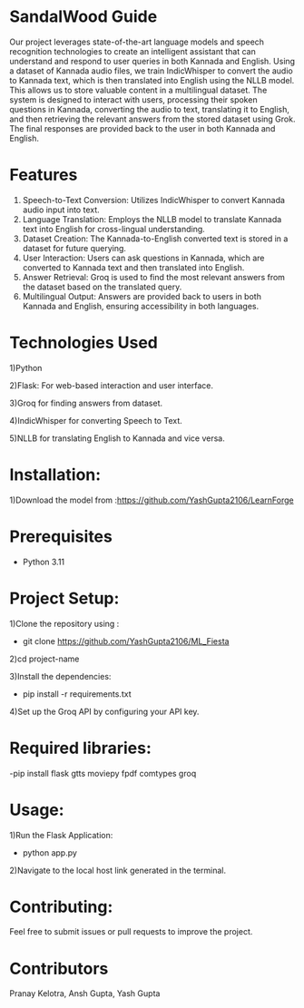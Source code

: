# SandalWood Guide
Our project leverages state-of-the-art language models and speech recognition technologies to create an intelligent assistant that can understand and respond to user queries in both Kannada and English. Using a dataset of Kannada audio files, we train IndicWhisper to convert the audio to Kannada text, which is then translated into English using the NLLB model. This allows us to store valuable content in a multilingual dataset. The system is designed to interact with users, processing their spoken questions in Kannada, converting the audio to text, translating it to English, and then retrieving the relevant answers from the stored dataset using Grok. The final responses are provided back to the user in both Kannada and English.

# Features
1) Speech-to-Text Conversion: Utilizes IndicWhisper to convert Kannada audio input into text.
2) Language Translation: Employs the NLLB model to translate Kannada text into English for cross-lingual understanding.
3) Dataset Creation: The Kannada-to-English converted text is stored in a dataset for future querying.
4) User Interaction: Users can ask questions in Kannada, which are converted to Kannada text and then translated into English.
5) Answer Retrieval: Groq is used to find the most relevant answers from the dataset based on the translated query.
6) Multilingual Output: Answers are provided back to users in both Kannada and English, ensuring accessibility in both languages.

# Technologies Used
1)Python

2)Flask: For web-based interaction and user interface.

3)Groq for finding answers from dataset.

4)IndicWhisper for converting Speech to Text.

5)NLLB for translating English to Kannada and vice versa.

# Installation:

1)Download the model from :https://github.com/YashGupta2106/LearnForge
# Prerequisites
  - Python 3.11

# Project Setup:

1)Clone the repository using :

-  git clone https://github.com/YashGupta2106/ML_Fiesta

2)cd project-name

3)Install the dependencies:

-  pip install -r requirements.txt

4)Set up the Groq API by configuring your API key.


# Required libraries:

  -pip install flask gtts moviepy fpdf comtypes groq

# Usage:

1)Run the Flask Application:

-  python app.py

2)Navigate to the local host link generated in the terminal.

# Contributing:
Feel free to submit issues or pull requests to improve the project.
  
# Contributors
Pranay Kelotra, Ansh Gupta, Yash Gupta
